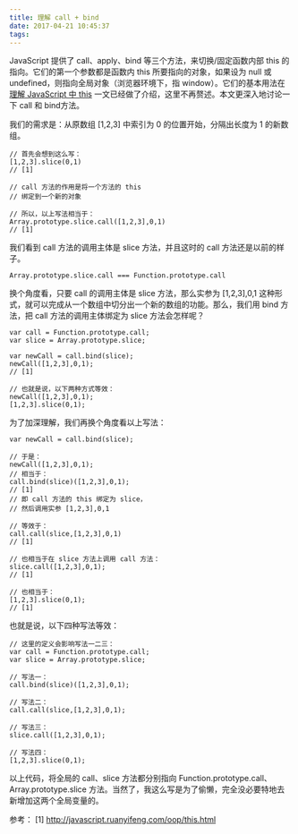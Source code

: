 ```yaml
---
title: 理解 call + bind
date: 2017-04-21 10:45:37
tags:
---
```


JavaScript 提供了 call、apply、bind 等三个方法，来切换/固定函数内部 this 的指向。它们的第一个参数都是函数内 this 所要指向的对象，如果设为 null 或 undefined，则指向全局对象（浏览器环境下，指 window）。它们的基本用法在 [理解 JavaScript 中 this](http://nanchao.win/2016/11/02/this/) 一文已经做了介绍，这里不再赘述。本文更深入地讨论一下 call 和 bind方法。

<!-- more -->

我们的需求是：从原数组 [1,2,3] 中索引为 0 的位置开始，分隔出长度为 1 的新数组。

```
// 首先会想到这么写：
[1,2,3].slice(0,1)
// [1]

// call 方法的作用是将一个方法的 this 
// 绑定到一个新的对象

// 所以，以上写法相当于：
Array.prototype.slice.call([1,2,3],0,1)
// [1]
```

我们看到 call 方法的调用主体是 slice 方法，并且这时的 call 方法还是以前的样子。

```
Array.prototype.slice.call === Function.prototype.call
```

换个角度看，只要 call 的调用主体是 slice 方法，那么实参为 [1,2,3],0,1 这种形式，就可以完成从一个数组中切分出一个新的数组的功能。那么，我们用 bind 方法，把 call 方法的调用主体绑定为 slice 方法会怎样呢？

```
var call = Function.prototype.call;
var slice = Array.prototype.slice;

var newCall = call.bind(slice);
newCall([1,2,3],0,1);
// [1]

// 也就是说，以下两种方式等效：
newCall([1,2,3],0,1);
[1,2,3].slice(0,1);
```

为了加深理解，我们再换个角度看以上写法：

```
var newCall = call.bind(slice);

// 于是：
newCall([1,2,3],0,1);
// 相当于：
call.bind(slice)([1,2,3],0,1);
// [1]
// 即 call 方法的 this 绑定为 slice，
// 然后调用实参 [1,2,3],0,1

// 等效于：
call.call(slice,[1,2,3],0,1)
// [1]

// 也相当于在 slice 方法上调用 call 方法：
slice.call([1,2,3],0,1);
// [1]

// 也相当于：
[1,2,3].slice(0,1);
// [1]
```

也就是说，以下四种写法等效：

```
// 这里的定义会影响写法一二三：
var call = Function.prototype.call;
var slice = Array.prototype.slice;

// 写法一：
call.bind(slice)([1,2,3],0,1);

// 写法二：
call.call(slice,[1,2,3],0,1);

// 写法三：
slice.call([1,2,3],0,1);

// 写法四：
[1,2,3].slice(0,1);
```

以上代码，将全局的 call、slice 方法都分别指向 Function.prototype.call、Array.prototype.slice 方法。当然了，我这么写是为了偷懒，完全没必要特地去新增加这两个全局变量的。










参考：
[1] http://javascript.ruanyifeng.com/oop/this.html